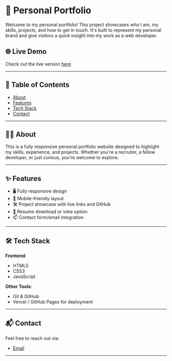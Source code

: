 # 💼 Personal Portfolio

Welcome to my personal portfolio! This project showcases who I am, my skills, projects, and how to get in touch. It's built to represent my personal brand and give visitors a quick insight into my work as a web developer.

## 🌐 Live Demo

Check out the live version [here](https://0daysleft.vercel.app/)

---

## 📁 Table of Contents

- [About](#about)
- [Features](#features)
- [Tech Stack](#tech-stack)
- [Contact](#contact)

---

## 🧑‍💻 About

This is a fully responsive personal portfolio website designed to highlight my skills, experience, and projects. Whether you're a recruiter, a fellow developer, or just curious, you're welcome to explore.

---

## ✨ Features

- 🖥️ Fully responsive design
- 📱 Mobile-friendly layout
- 🛠️ Project showcase with live links and GitHub
- 🧾 Resume download or view option
- 📫 Contact form/email integration

---

## 🛠️ Tech Stack

**Frontend**:
- HTML5
- CSS3
- JavaScript

**Other Tools**:
- Git & GitHub
- Vercel / GitHub Pages for deployment
  
---


## 📬 Contact

Feel free to reach out via:

- [Email](https://0daysleft.vercel.app/#contact)

---
